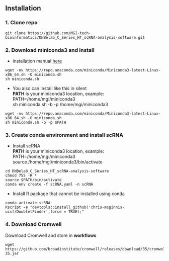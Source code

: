 ## Installation

### 1. Clone repo
```
git clone https://github.com/MGI-tech-bioinformatics/DNBelab_C_Series_HT_scRNA-analysis-software.git
```
### 2. Download miniconda3 and install
- installation manual [here](https://conda.io/projects/conda/en/latest/user-guide/install/)
```
wget -nv https://repo.anaconda.com/miniconda/Miniconda3-latest-Linux-x86_64.sh -O miniconda.sh
sh miniconda.sh
```
- You also can install like this in silent
<br /> **PATH** is your miniconda3 location, example: PATH=/home/mgi/miniconda3
<br /> sh miniconda.sh -b -p /home/mgi/miniconda3
```
wget -nv https://repo.anaconda.com/miniconda/Miniconda3-latest-Linux-x86_64.sh -O miniconda.sh
sh miniconda.sh -b -p $PATH
```
### 3. Create conda environment and install scRNA
- Install scRNA
<br /> **PATH** is your miniconda3 location, example: PATH=/home/mgi/miniconda3
<br /> source /home/mgi/miniconda3/bin/activate
```
cd DNBelab_C_Series_HT_scRNA-analysis-software
chmod 755 -R *
source $PATH/bin/activate
conda env create -f scRNA.yaml -n scRNA
```
- Install R package that cannot be installed using conda
```
conda activate scRNA
Rscript -e "devtools::install_github('chris-mcginnis-ucsf/DoubletFinder',force = TRUE);"
```
### 4. Download Cromwell
Download Cromwell and store in **workflows**
```
wget https://github.com/broadinstitute/cromwell/releases/download/35/cromwell-35.jar
```
